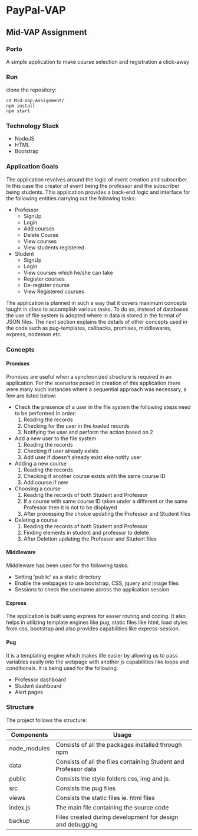 # PayPal-VAP

## Mid-VAP Assignment

### Porto
A simple application to make course selection and registration a click-away

### Run
clone the repository:
```
cd Mid-Vap-Assignment/
npm install
npm start
```

### Technology Stack
* NodeJS
* HTML
* Bootstrap
### Application Goals
The application revolves around the logic of event creation and subscriber. In this case the creator of event being the professor and the subscriber being students. This application provides a back-end logic and interface for the following entities carrying out the following tasks:
* Professor
  * SignUp
  * Login
  * Add courses
  * Delete Course
  * View courses
  * View students registered
* Student
  * SignUp
  * Login
  * View courses which he/she can take
  * Register courses
  * De-register course
  * View Registered courses

The application is planned in such a way that it covers maximum concepts taught in class to accomplish various tasks. To do so, instead of databases the use of file system is adopted where in data is stored in the format of JSON files. The next section explains the details of other concepts used in the code such as pug-templates, callbacks, promises, middlewares, express, nodemon etc.
### Concepts
#### Promises
Promises are useful when a synchronized structure is required in an application. For the scenarios posed in creation of this application there were many such instances where a sequential approach was necessary, a few are listed below:
* Check the presence of a user in the file system the following steps need to be performed in order:
    1. Reading the records
    2. Checking for the user in the loaded records
    3. Notifying the user and perform the action based on 2
* Add a new user to the file system
    1. Reading the records
    2. Checking if user already exists
    3. Add user if doesn't already exist else notify user
* Adding a new course
    1. Reading the records
    2. Checking if another course exists with the same course ID
    3. Add course if new
* Choosing a course
    1. Reading the records of both Student and Professor
    2. If a course with same course ID taken under a different or the same Professor then it is not to be displayed
    3. After processing the choice updating the Professor and Student files
* Deleting a course
    1. Reading the records of both Student and Professor
    2. Finding elements in student and professor to delete
    3. After Deletion updating the Professor and Student files


#### Middleware
Middleware has been used for the following tasks:
* Setting 'public' as a static directory
* Enable the webpages to use bootstrap, CSS, jquery and image files
* Sessions to check the username across the application session
#### Express
The application is built using express for easier routing and coding. It also helps in utilizing template engines like pug, static files like html, load styles from css, bootstrap and also provides capabilities like express-session.
#### Pug
It is a templating engine which makes life easier by allowing us to pass variables easily into the webpage with another js capabilities like loops and conditionals. It is being used for the following:
* Professor dashboard
* Student dashboard
* Alert pages
### Structure
The project follows the structure:

| Components    	| Usage                                                           	|
|---------------	|-----------------------------------------------------------------	|
| node_modules 	  | Consists of all the packages installed through npm              	|
| data          	| Consists of all the files containing Student and Professor data 	|
| public        	| Consists the style folders css, img and js.                     	|
| src           	| Consists the pug files                                          	|
| views         	| Consists the static files ie. html files                        	|
| index.js      	| The main file containing the source code                        	|
| backup        	| Files created during development for design and debugging       	|